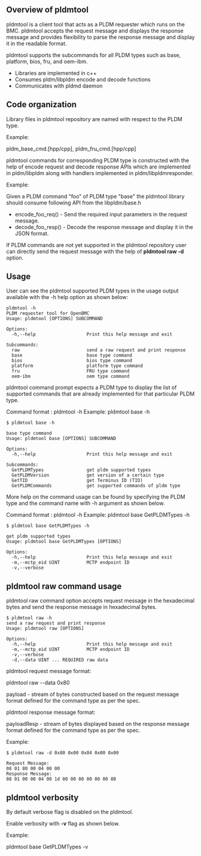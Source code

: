 ## Overview of pldmtool

pldmtool is a client tool that acts as a PLDM requester which runs on the BMC.
pldmtool accepts the request message and displays the response message and
provides flexibility to parse the response message and display it in the
readable format.

pldmtool supports the subcommands for all PLDM types such as base, platform,
bios, fru, and oem-ibm.

- Libraries are implemented in c++
- Consumes pldm/libpldm encode and decode functions
- Communicates with pldmd daemon


## Code organization

Library files in pldmtool repository are named with respect to the PLDM type.

Example:

pldm_base_cmd.[hpp/cpp], pldm_fru_cmd.[hpp/cpp]

pldmtool commands for corresponding PLDM type is constructed with the help of
encode request and decode response APIs which are implemented in pldm/libpldm
along with handlers implemented in pldm/libpldmresponder.


Example:

Given a PLDM command "foo" of PLDM type "base" the pldmtool library should
consume following API from the libpldm/base.h

- encode_foo_req() - Send the required input parameters in the request message.
- decode_foo_resp() - Decode the response message and display it in the JSON format.

If PLDM commands are not yet supported in the pldmtool repository user can
directly send the request message with the help of **pldmtool raw -d <data>** option.


## Usage

User can see the pldmtool supported PLDM types in the usage output
available with the -h help option as shown below:

```
pldmtool -h
PLDM requester tool for OpenBMC
Usage: pldmtool [OPTIONS] SUBCOMMAND

Options:
  -h,--help                   Print this help message and exit

Subcommands:
  raw                         send a raw request and print response
  base                        base type command
  bios                        bios type command
  platform                    platform type command
  fru                         FRU type command
  oem-ibm                     oem type command

```
pldmtool command prompt expects a PLDM type to display the list of supported
commands that are already implemented for that particular PLDM type.

Command format : pldmtool <pldmType> -h
Example:         pldmtool base -h

```
$ pldmtool base -h

base type command
Usage: pldmtool base [OPTIONS] SUBCOMMAND

Options:
  -h,--help                   Print this help message and exit

Subcommands:
  GetPLDMTypes                get pldm supported types
  GetPLDMVersion              get version of a certain type
  GetTID                      get Terminus ID (TID)
  GetPLDMCommands             get supported commands of pldm type

```
More help on the command usage can be found by specifying the PLDM type and the
command name with -h argument as shown below.

Command format : pldmtool <pldmType> <commandName> -h
Example:         pldmtool base GetPLDMTypes -h

```
$ pldmtool base GetPLDMTypes -h

get pldm supported types
Usage: pldmtool base GetPLDMTypes [OPTIONS]

Options:
  -h,--help                   Print this help message and exit
  -m,--mctp_eid UINT          MCTP endpoint ID
  -v,--verbose
```


## pldmtool raw command usage

pldmtool raw command option accepts request message in the hexadecimal
bytes and send the response message in hexadecimal bytes.

```
$ pldmtool raw -h
send a raw request and print response
Usage: pldmtool raw [OPTIONS]

Options:
  -h,--help                   Print this help message and exit
  -m,--mctp_eid UINT          MCTP endpoint ID
  -v,--verbose
  -d,--data UINT ... REQUIRED raw data
```

pldmtool request message format:

pldmtool raw --data 0x80 <pldmType> <cmdType> <payload>

payload - stream of bytes constructed based on the request message format
          defined for the command type as per the spec.

pldmtool response message format:

<instanceId> <hdrVersion> <pldmType> <cmdType> <completioncode> <payloadResp>

payloadResp - stream of bytes displayed based on the response message format
              defined for the command type as per the spec.

Example:

```
$ pldmtool raw -d 0x80 0x00 0x04 0x00 0x00

Request Message:
08 01 80 00 04 00 00
Response Message:
08 01 00 00 04 00 1d 00 00 00 00 00 00 80

```


## pldmtool verbosity

By default verbose flag is disabled on the pldmtool.

Enable verbosity with **-v** flag as shown below.

Example:

pldmtool base GetPLDMTypes -v
